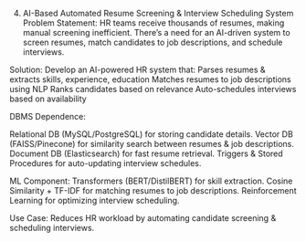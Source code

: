 4. AI-Based Automated Resume Screening & Interview Scheduling System
Problem Statement:
HR teams receive thousands of resumes, making manual screening inefficient. There’s a need for an AI-driven system to screen resumes, match candidates to job descriptions, and schedule interviews.

Solution:
Develop an AI-powered HR system that:
Parses resumes & extracts skills, experience, education
Matches resumes to job descriptions using NLP
Ranks candidates based on relevance
Auto-schedules interviews based on availability

DBMS Dependence:

Relational DB (MySQL/PostgreSQL) for storing candidate details.
Vector DB (FAISS/Pinecone) for similarity search between resumes & job descriptions.
Document DB (Elasticsearch) for fast resume retrieval.
Triggers & Stored Procedures for auto-updating interview schedules.

ML Component:
Transformers (BERT/DistilBERT) for skill extraction.
Cosine Similarity + TF-IDF for matching resumes to job descriptions.
Reinforcement Learning for optimizing interview scheduling.

Use Case:
Reduces HR workload by automating candidate screening & scheduling interviews.
